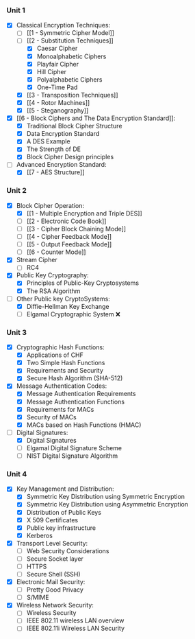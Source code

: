 
### Unit 1
- [x] Classical Encryption Techniques: 
	- [ ] [[1 - Symmetric Cipher Model]]
	- [ ] [[2 - Substitution Techniques]]
		- [x] Caesar Cipher
		- [x] Monoalphabetic Ciphers
		- [x] Playfair Cipher
		- [x] Hill Cipher
		- [x] Polyalphabetic Ciphers
		- [x] One-Time Pad
	- [x] [[3 - Transposition Techniques]]
	- [x] [[4 - Rotor Machines]]
	- [x] [[5 - Steganography]]
- [x] [[6 - Block Ciphers and The Data Encryption Standard]]: 
	- [x] Traditional Block Cipher Structure
	- [x] Data Encryption Standard
	- [x] A DES Example
	- [x] The Strength of DE
	- [x] Block Cipher Design principles
- [ ] Advanced Encryption Standard: 
	- [x] [[7 - AES Structure]]
### Unit 2
- [x] Block Cipher Operation: 
	- [x] [[1 - Multiple Encryption and Triple DES]]
	- [ ] [[2 - Electronic Code Book]]
	- [ ]  [[3 - Cipher Block Chaining Mode]]
	- [ ]  [[4 - Cipher Feedback Mode]]
	- [ ]  [[5 - Output Feedback Mode]]
	- [ ] [[6 - Counter Mode]]
- [x] Stream Cipher 
	- [ ] RC4 
- [x] Public Key Cryptography: 
	- [x] Principles of Public-Key Cryptosystems 
	- [x] The RSA Algorithm 
- [ ] Other Public key CryptoSystems: 
	- [x] Diffie-Hellman Key Exchange 
	- [ ] Elgamal Cryptographic System ❌
### Unit 3
- [x] Cryptographic Hash Functions: 
	- [x] Applications of CHF 
	- [x] Two Simple Hash Functions 
	- [x] Requirements and Security 
	- [x] Secure Hash Algorithm (SHA-512) 
- [x] Message Authentication Codes: 
	- [x] Message Authentication Requirements 
	- [x] Message Authentication Functions 
	- [x] Requirements for MACs 
	- [x] Security of MACs 
	- [x] MACs based on Hash Functions (HMAC) 
- [ ] Digital Signatures: 
	- [x] Digital Signatures 
	- [ ] Elgamal Digital Signature Scheme 
	- [ ] NIST Digital Signature Algorithm 
### Unit 4
- [x] Key Management and Distribution: 
	- [x] Symmetric Key Distribution using Symmetric Encryption 
	- [x] Symmetric Key Distribution using Asymmetric Encryption 
	- [x] Distribution of Public Keys 
	- [x] X 509 Certificates 
	- [x] Public key infrastructure 
	- [x] Kerberos 
- [x] Transport Level Security: 
	- [ ] Web Security Considerations 
	- [ ] Secure Socket layer 
	- [ ] HTTPS 
	- [ ] Secure Shell (SSH) 
- [x] Electronic Mail Security: 
	- [ ] Pretty Good Privacy 
	- [ ] S/MIME 
- [x] Wireless Network Security: 
	- [ ] Wireless Security 
	- [ ] IEEE 802.11 wireless LAN overview 
	- [ ] IEEE 802.11i Wireless LAN Security